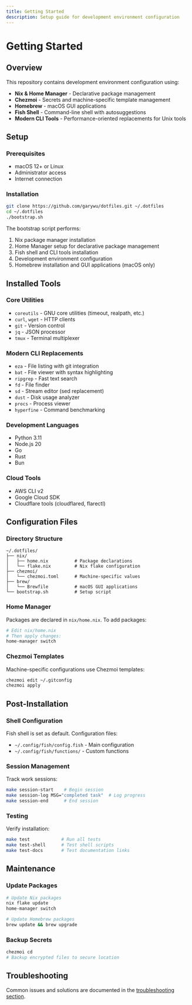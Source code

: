```yaml
---
title: Getting Started
description: Setup guide for development environment configuration
---
```


# Getting Started

## Overview

This repository contains development environment configuration using:

- **Nix & Home Manager** - Declarative package management
- **Chezmoi** - Secrets and machine-specific template management
- **Homebrew** - macOS GUI applications
- **Fish Shell** - Command-line shell with autosuggestions
- **Modern CLI Tools** - Performance-oriented replacements for Unix tools

## Setup

### Prerequisites

- macOS 12+ or Linux
- Administrator access
- Internet connection

### Installation

```bash
git clone https://github.com/garywu/dotfiles.git ~/.dotfiles
cd ~/.dotfiles
./bootstrap.sh
```

The bootstrap script performs:

1. Nix package manager installation
2. Home Manager setup for declarative package management
3. Fish shell and CLI tools installation
4. Development environment configuration
5. Homebrew installation and GUI applications (macOS only)

## Installed Tools

### Core Utilities
- `coreutils` - GNU core utilities (timeout, realpath, etc.)
- `curl`, `wget` - HTTP clients
- `git` - Version control
- `jq` - JSON processor
- `tmux` - Terminal multiplexer

### Modern CLI Replacements
- `eza` - File listing with git integration
- `bat` - File viewer with syntax highlighting
- `ripgrep` - Fast text search
- `fd` - File finder
- `sd` - Stream editor (sed replacement)
- `dust` - Disk usage analyzer
- `procs` - Process viewer
- `hyperfine` - Command benchmarking

### Development Languages
- Python 3.11
- Node.js 20
- Go
- Rust
- Bun

### Cloud Tools
- AWS CLI v2
- Google Cloud SDK
- Cloudflare tools (cloudflared, flarectl)

## Configuration Files

### Directory Structure
```
~/.dotfiles/
├── nix/
│   ├── home.nix          # Package declarations
│   └── flake.nix         # Nix flake configuration
├── chezmoi/
│   └── chezmoi.toml      # Machine-specific values
├── brew/
│   └── Brewfile          # macOS GUI applications
└── bootstrap.sh          # Setup script
```

### Home Manager
Packages are declared in `nix/home.nix`. To add packages:
```bash
# Edit nix/home.nix
# Then apply changes:
home-manager switch
```

### Chezmoi Templates
Machine-specific configurations use Chezmoi templates:
```bash
chezmoi edit ~/.gitconfig
chezmoi apply
```

## Post-Installation

### Shell Configuration
Fish shell is set as default. Configuration files:
- `~/.config/fish/config.fish` - Main configuration
- `~/.config/fish/functions/` - Custom functions

### Session Management
Track work sessions:
```bash
make session-start    # Begin session
make session-log MSG="completed task"  # Log progress
make session-end      # End session
```

### Testing
Verify installation:
```bash
make test            # Run all tests
make test-shell      # Test shell scripts
make test-docs       # Test documentation links
```

## Maintenance

### Update Packages
```bash
# Update Nix packages
nix flake update
home-manager switch

# Update Homebrew packages
brew update && brew upgrade
```

### Backup Secrets
```bash
chezmoi cd
# Backup encrypted files to secure location
```

## Troubleshooting

Common issues and solutions are documented in the [troubleshooting section](/98-troubleshooting/homebrew-fish-config/).
